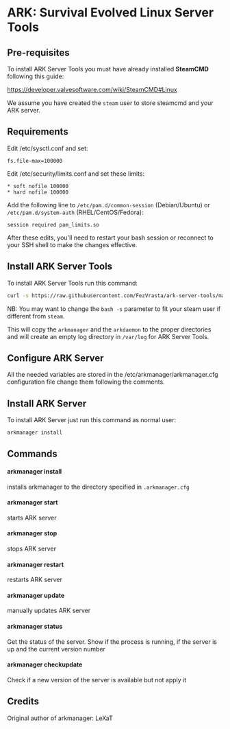 # ARK: Survival Evolved Linux Server Tools

## Pre-requisites

To install ARK Server Tools you must have already installed **SteamCMD** following this guide:

https://developer.valvesoftware.com/wiki/SteamCMD#Linux

We assume you have created the `steam` user to store steamcmd and your ARK server.

## Requirements

Edit /etc/sysctl.conf and set:
```
fs.file-max=100000
```
Edit /etc/security/limits.conf and set these limits:
```
* soft nofile 100000
* hard nofile 100000
```
Add the following line to `/etc/pam.d/common-session` (Debian/Ubuntu) or `/etc/pam.d/system-auth` (RHEL/CentOS/Fedora):
```
session required pam_limits.so
```

After these edits, you'll need to restart your bash session or reconnect to your SSH shell to make the changes effective.

## Install ARK Server Tools

To install ARK Server Tools run this command:

```sh
curl -s https://raw.githubusercontent.com/FezVrasta/ark-server-tools/master/netinstall.sh | sudo bash -s steam
```

NB: You may want to change the `bash -s` parameter to fit your steam user if different from `steam`.

This will copy the `arkmanager` and the `arkdaemon` to the proper directories and will create an empty log directory in `/var/log` for ARK Server Tools.  

## Configure ARK Server

All the needed variables are stored in the /etc/arkmanager/arkmanager.cfg configuration file change them following the comments.

## Install ARK Server

To install ARK Server just run this command as normal user:

```sh
arkmanager install
```
## Commands

#### arkmanager install
installs arkmanager to the directory specified in `.arkmanager.cfg`

#### arkmanager start
starts ARK server

#### arkmanager stop
stops ARK server

#### arkmanager restart
restarts ARK server

#### arkmanager update
manually updates ARK server

#### arkmanager status
Get the status of the server. Show if the process is running, if the server is up and the current version number

#### arkmanager checkupdate
Check if a new version of the server is available but not apply it

## Credits

Original author of arkmanager: LeXaT
